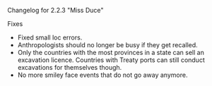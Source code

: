 Changelog for 2.2.3 "Miss Duce"

Fixes
- Fixed small loc errors.
- Anthropologists should no longer be busy if they get recalled.
- Only the countries with the most provinces in a state can sell an excavation licence. Countries with Treaty ports can still conduct excavations for themselves though.
- No more smiley face events that do not go away anymore.
